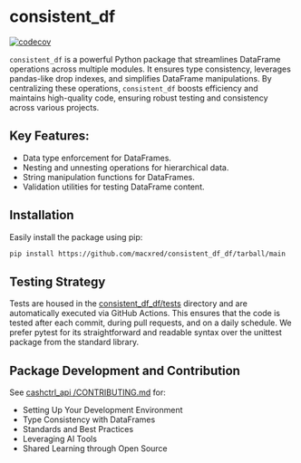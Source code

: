 # consistent_df

[![codecov](https://codecov.io/gh/macxred/consistent_df/branch/main/graph/badge.svg)](https://codecov.io/gh/macxred/consistent_df)

`consistent_df` is a powerful Python package that streamlines DataFrame operations across multiple modules.
It ensures type consistency, leverages pandas-like drop indexes, and simplifies DataFrame manipulations.
By centralizing these operations, `consistent_df` boosts efficiency and maintains high-quality code, ensuring
robust testing and consistency across various projects.

## Key Features:
- Data type enforcement for DataFrames.
- Nesting and unnesting operations for hierarchical data.
- String manipulation functions for DataFrames.
- Validation utilities for testing DataFrame content.

## Installation

Easily install the package using pip:

```bash
pip install https://github.com/macxred/consistent_df_df/tarball/main
```

## Testing Strategy

Tests are housed in the [consistent_df_df/tests](tests) directory and are automatically executed via GitHub Actions. This ensures that the code is tested after each commit, during pull requests, and on a daily schedule. We prefer pytest for its straightforward and readable syntax over the unittest package from the standard library.

## Package Development and Contribution

See [cashctrl_api /CONTRIBUTING.md](https://github.com/macxred/cashctrl_api/blob/main/CONTRIBUTING.md) for:

- Setting Up Your Development Environment
- Type Consistency with DataFrames
- Standards and Best Practices
- Leveraging AI Tools
- Shared Learning through Open Source
